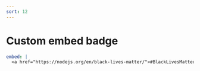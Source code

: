 ```yaml
---
sort: 12
---
```


# Custom embed badge

```yml
embed: |
  <a href="https://nodejs.org/en/black-lives-matter/">#BlackLivesMatter</a>
```
